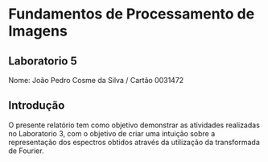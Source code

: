 # Fundamentos de Processamento de Imagens

## Laboratorio 5

Nome: João Pedro Cosme da Silva / Cartão 0031472

## Introdução

O presente relatório tem como objetivo demonstrar as atividades realizadas no Laboratorio 3, com o objetivo de criar uma intuição sobre a representação dos espectros obtidos através da utilização da transformada de Fourier.
